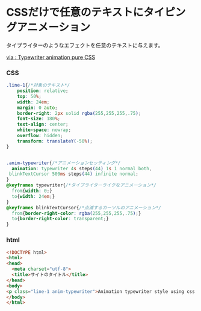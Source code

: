 # CSSだけで任意のテキストにタイピングアニメーション
タイプライターのようなエフェクトを任意のテキストに与えます。  

[via : Typewriter animation pure CSS](https://codepen.io/thiagoteles/pen/ogoxLw "Typewriter animation pure CSS")

### CSS

~~~CSS
.line-1{/*対象のテキスト*/
    position: relative;
    top: 50%;  
    width: 24em;
    margin: 0 auto;
    border-right: 2px solid rgba(255,255,255,.75);
    font-size: 180%;
    text-align: center;
    white-space: nowrap;
    overflow: hidden;
    transform: translateY(-50%);    
}


.anim-typewriter{/*アニメーションセッティング*/
  animation: typewriter 4s steps(44) 1s 1 normal both,
 blinkTextCursor 500ms steps(44) infinite normal;
}
@keyframes typewriter{/*タイプライターライクなアニメーション*/
  from{width: 0;}
  to{width: 24em;}
}
@keyframes blinkTextCursor{/*点滅するカーソルのアニメーション*/
  from{border-right-color: rgba(255,255,255,.75);}
  to{border-right-color: transparent;}
}
~~~

### html
~~~html
<!DOCTYPE html>
<html>
<head>
  <meta charset="utf-8">
  <title>サイトのタイトル</title>
</head>
<body>
<p class="line-1 anim-typewriter">Animation typewriter style using css steps()</p>
</body>
</html>
~~~
